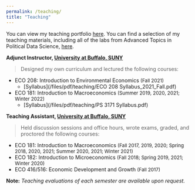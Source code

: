 ```yaml
---
permalink: /teaching/
title: "Teaching"
---
```


You can view my teaching portfolio [here](/files/pdf/teaching/Portfolio.pdf).
You can find a selection of my teaching materials, including all of the labs
from Advanced Topics in Political Data Science, [here](/teaching-materials).

**Adjunct Instructor, [University at Buffalo, SUNY](https://arts-sciences.buffalo.edu/economics.html)**
> Designed my own curriculum and lectured the following courses:
&nbsp;
 - ECO 208: Introduction to Environmental Economics <span style="font-size:13px">(Fall 2021)</span>
     - [Syllabus](/files/pdf/teaching/ECO 208 Syllabus_2021_Fall.pdf)
 - ECO 181: Introduction to Macroeconomics <span style="font-size:13px">(Summer 2019, 2020, 2021; Winter 2022)</span>
     - [Syllabus](/files/pdf/teaching/PS 3171 Syllabus.pdf)

**Teaching Assistant, [University at Buffalo, SUNY](https://arts-sciences.buffalo.edu/economics.html)** 
> Held discussion sessions and office hours, wrote exams, graded, and proctored the following courses:


 - ECO 181: Introduction to Macroeconomics <span style="font-size:13px">(Fall 2017, 2019, 2020; Spring 2018, 2020, 2021; Summer 2020, 2021; Winter 2021)</span>
 - ECO 182: Introduction to Microeconomics <span style="font-size:13px">(Fall 2018; Spring 2019, 2021; Winter 2020)</span>
 - ECO 416/516: Economic Development and Growth <span style="font-size:13px">(Fall 2017)</span>

**Note:** *Teaching evaluations of each semester are available upon request.*


